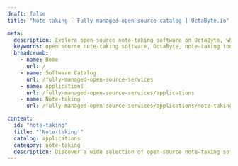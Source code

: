 ```yaml
---
draft: false
title: "Note-taking - Fully managed open-source catalog | OctaByte.io"

meta:
  description: Explore open-source note-taking software on OctaByte, where we handle installation, backup, updates, and support for a hassle-free experience.
  keywords: open source note-taking software, OctaByte, note-taking tools, managed note-taking software, note organization, seamless note-taking experience, software maintenance, backup and updates, note-taking apps, expert support, open-source productivity tools
  breadcrumb:
    - name: Home
      url: /
    - name: Software Catalog
      url: /fully-managed-open-source-services
    - name: Applications
      url: /fully-managed-open-source-services/applications
    - name: Note-taking
      url: /fully-managed-open-source-services/applications/note-taking

content:
  id: "note-taking"
  title: "'Note-taking'"
  catalog: applications
  category: note-taking
  description: Discover a wide selection of open-source note-taking software available on OctaByte. Whether you're an individual looking to organize your thoughts or a team in need of collaborative note-taking, our platform offers the best tools for your needs. We manage everything from installation to backups, updates, and ongoing maintenance, allowing you to focus solely on capturing and organizing your ideas. With OctaByte's fully managed services, enjoy a seamless experience with expert support at every step. Get started today and elevate your note-taking experience without any of the technical hassles.
---
```

